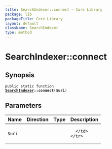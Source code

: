 ```yaml
---
title: SearchIndexer::connect — Core Library
package: lib
packageTitle: Core Library
layout: default
className: SearchIndexer
type: method
---
```


# SearchIndexer::connect

## Synopsis

<code>public static function <b><a href="SearchIndexer">SearchIndexer</a>::connect</b>(<b>$uri</b>)</code>

## Parameters

<table>
  <thead>
    <tr>
      <th>Name</th>
      <th>Direction</th>
      <th>Type</th>
      <th>Description</th>
    </tr>
  </thead>
  <tbody>
    <tr>
      <td><code>$uri</code>
      <td><i></i></td>
      <td></td>
      <td>

      </td>
    </tr>
  </tbody>
</table>

